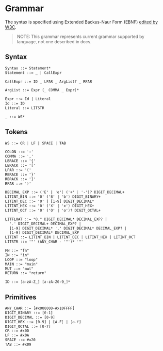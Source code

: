 # Grammar
The syntax is specified using Extended Backus-Naur Form (EBNF)
[edited by W3C](https://www.w3.org/TR/xml/#sec-notation).
> NOTE: This grammar represents current grammar supported by language, not one
> described in docs.

## Syntax
```txt
Syntax ::= Statement*
Statement ::= _ | CallExpr

CallExpr ::= ID _ LPAR _ ArgList? _ RPAR

ArgList ::= Expr (_ COMMA _ Expr)*

Expr ::= Id | Literal
Id ::= ID
Literal ::= LITSTR

_ ::= WS*
```

## Tokens
```txt
WS ::= CR | LF | SPACE | TAB

COLON ::= ':'
COMMA ::= ','
LBRACE ::= '{'
LBRACK ::= '['
LPAR ::= '('
RBRACE ::= '}'
RBRACK ::= ']'
RPAR ::= ')'

DECIMAL_EXP ::= ('E' | 'e') ('+' | '-')? DIGIT_DECIMAL+
LITINT_BIN ::= '0' ('B' | 'b') DIGIT_BINARY+
LITINT_DEC ::= '0' | [1-9] DIGIT_DECIMAL*
LITINT_HEX ::= '0' ('X' | 'x') DIGIT_HEX+
LITINT_OCT ::= '0' ('O' | 'o')? DIGIT_OCTAL+

LITFLOAT ::= "0." DIGIT_DECIMAL* DECIMAL_EXP? |
  '.' DIGIT_DECIMAL+ DECIMAL_EXP? |
  [1-9] DIGIT_DECIMAL* '.' DIGIT_DECIMAL* DECIMAL_EXP? |
  [1-9] DIGIT_DECIMAL* DECIMAL_EXP
LITINT ::= LITINT_BIN | LITINT_DEC | LITINT_HEX | LITINT_OCT
LITSTR ::= '"' (ANY_CHAR - '"')* '"'

FN ::= "fn"
IN ::= "in"
LOOP ::= "loop"
MAIN ::= "main"
MUT ::= "mut"
RETURN ::= "return"

ID ::= [a-zA-Z_] [a-zA-Z0-9_]*
```

## Primitives
```txt
ANY_CHAR ::= [#x000000-#x10FFFF]
DIGIT_BINARY ::= [0-1]
DIGIT_DECIMAL ::= [0-9]
DIGIT_HEX ::= [0-9] | [A-F] | [a-f]
DIGIT_OCTAL ::= [0-7]
CR ::= #x0D
LF ::= #x0A
SPACE ::= #x20
TAB ::= #x09
```
